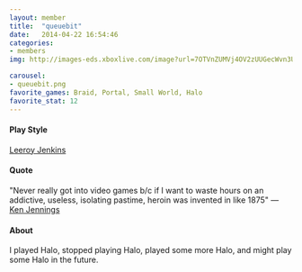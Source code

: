 ```yaml
---
layout: member
title:  "queuebit"
date:   2014-04-22 16:54:46
categories:
- members
img: http://images-eds.xboxlive.com/image?url=7OTVnZUMVj4OV2zUUGecWvn3U00nQQLfK7_kwpANogjnONBUBKJftq4ZCotujoIhsNzxPcRNVh3ceN7o2tXDV3wZ9bs78BtbbJElITleXN.MF7Nqw4Fow.vrFP8jfME83T_lql4hZgYwnLh2x2Tb.rYkI2b6KIZDbeO.WBCd_00-&format=png

carousel:
- queuebit.png
favorite_games: Braid, Portal, Small World, Halo
favorite_stat: 12
---
```

#### Play Style
[Leeroy Jenkins](https://www.youtube.com/watch?v=LkCNJRfSZBU)

#### Quote
"Never really got into video games b/c if I want to waste hours on an addictive, useless, isolating pastime, heroin was invented in like 1875" &mdash; [Ken Jennings](https://twitter.com/KenJennings/status/259025336958861312)

#### About
I played Halo, stopped playing Halo, played some more Halo, and might play some Halo in the future.

